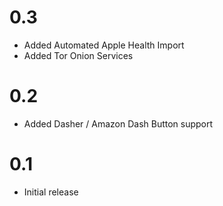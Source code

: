 # 0.3

* Added Automated Apple Health Import
* Added Tor Onion Services

# 0.2

* Added Dasher / Amazon Dash Button support

# 0.1

* Initial release